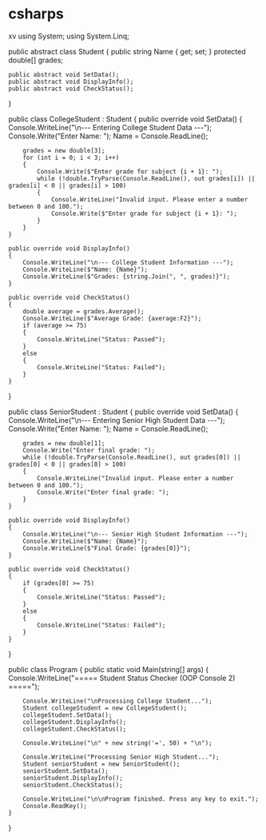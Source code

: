 # csharps
xv
using System;
using System.Linq;

public abstract class Student
{
    public string Name { get; set; }
    protected double[] grades;

    public abstract void SetData();
    public abstract void DisplayInfo();
    public abstract void CheckStatus();
}

public class CollegeStudent : Student
{
    public override void SetData()
    {
        Console.WriteLine("\n--- Entering College Student Data ---");
        Console.Write("Enter Name: ");
        Name = Console.ReadLine();

        grades = new double[3];
        for (int i = 0; i < 3; i++)
        {
            Console.Write($"Enter grade for subject {i + 1}: ");
            while (!double.TryParse(Console.ReadLine(), out grades[i]) || grades[i] < 0 || grades[i] > 100)
            {
                Console.WriteLine("Invalid input. Please enter a number between 0 and 100.");
                Console.Write($"Enter grade for subject {i + 1}: ");
            }
        }
    }

    public override void DisplayInfo()
    {
        Console.WriteLine("\n--- College Student Information ---");
        Console.WriteLine($"Name: {Name}");
        Console.WriteLine($"Grades: {string.Join(", ", grades)}");
    }

    public override void CheckStatus()
    {
        double average = grades.Average();
        Console.WriteLine($"Average Grade: {average:F2}");
        if (average >= 75)
        {
            Console.WriteLine("Status: Passed");
        }
        else
        {
            Console.WriteLine("Status: Failed");
        }
    }
}

public class SeniorStudent : Student
{
    public override void SetData()
    {
        Console.WriteLine("\n--- Entering Senior High Student Data ---");
        Console.Write("Enter Name: ");
        Name = Console.ReadLine();

        grades = new double[1];
        Console.Write("Enter final grade: ");
        while (!double.TryParse(Console.ReadLine(), out grades[0]) || grades[0] < 0 || grades[0] > 100)
        {
            Console.WriteLine("Invalid input. Please enter a number between 0 and 100.");
            Console.Write("Enter final grade: ");
        }
    }

    public override void DisplayInfo()
    {
        Console.WriteLine("\n--- Senior High Student Information ---");
        Console.WriteLine($"Name: {Name}");
        Console.WriteLine($"Final Grade: {grades[0]}");
    }

    public override void CheckStatus()
    {
        if (grades[0] >= 75)
        {
            Console.WriteLine("Status: Passed");
        }
        else
        {
            Console.WriteLine("Status: Failed");
        }
    }
}

public class Program
{
    public static void Main(string[] args)
    {
        Console.WriteLine("===== Student Status Checker (OOP Console 2) =====");

        Console.WriteLine("\nProcessing College Student...");
        Student collegeStudent = new CollegeStudent();
        collegeStudent.SetData();
        collegeStudent.DisplayInfo();
        collegeStudent.CheckStatus();

        Console.WriteLine("\n" + new string('=', 50) + "\n");

        Console.WriteLine("Processing Senior High Student...");
        Student seniorStudent = new SeniorStudent();
        seniorStudent.SetData();
        seniorStudent.DisplayInfo();
        seniorStudent.CheckStatus();

        Console.WriteLine("\n\nProgram finished. Press any key to exit.");
        Console.ReadKey();
    }
}
